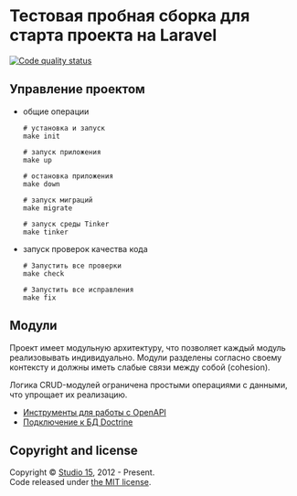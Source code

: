 # Тестовая пробная сборка для старта проекта на Laravel

[![Code quality status](https://github.com/15web/laravel-starter-kit/actions/workflows/check-code-quality.yml/badge.svg?branch=main)](https://github.com/15web/laravel-starter-kit/actions)

## Управление проектом
- общие операции
    ```shell
    # установка и запуск
    make init
    
    # запуск приложения  
    make up
  
    # остановка приложения  
    make down
  
    # запуск миграций 
    make migrate
  
    # запуск среды Tinker 
    make tinker
    ```
- запуск проверок качества кода
    ```shell 
    # Запустить все проверки  
    make check
  
    # Запустить все исправления  
    make fix
    ```

## Модули

Проект имеет модульную архитектуру, что позволяет каждый модуль реализовывать индивидуально.
Модули разделены согласно своему контексту и должны иметь слабые связи между собой (cohesion).

Логика CRUD-модулей ограничена простыми операциями с данными, что упрощает их реализацию.

* [Инструменты для работы с OpenAPI](backend/dev/OpenApi/README.md)
* [Подключение к БД Doctrine](backend/README.md)

## Copyright and license

Copyright © [Studio 15](http://15web.ru), 2012 - Present.   
Code released under [the MIT license](https://opensource.org/licenses/MIT).

